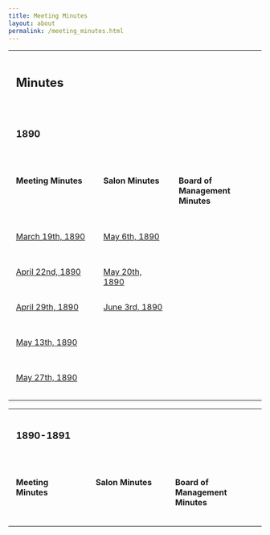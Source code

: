 ```yaml
---
title: Meeting Minutes
layout: about
permalink: /meeting_minutes.html
---
```

<style>
    td, th {
        width: 300px;
        height: 70px;
        padding: 15px;
        vertical-align: top;
    }
</style>

<table>
<tr>
<td><h2><b>Minutes</b></h2></td>
<td></td>
<td></td>
</tr>
<tr>
<td><h3><b>1890</b></h3></td>
<td></td>
<td></td>
</tr>

<tr>
<td><h4>Meeting Minutes</h4></td>
<td><h4>Salon Minutes</h4></td>
<td><h4>Board of Management Minutes</h4></td>
</tr>

<tr>
<td><a href="https://elizajames.github.io/WLCB_draft/1890-03-19-minutes.html">March 19th, 1890</a></td>
<td><a href="https://elizajames.github.io/WLCB_draft/1890-05-06-minutes.html">May 6th, 1890</a></td>
<td></td>
</tr>

<tr>
<td><a href="https://elizajames.github.io/WLCB_draft/1890-04-22-minutes.html">April 22nd, 1890</a></td>
<td><a href="https://elizajames.github.io/WLCB_draft/1890-05-20-minutes.html">May 20th, 1890</a></td>
<td></td>
</tr>

<tr>
<td><a href="https://elizajames.github.io/WLCB_draft/1890-04-29-minutes.html">April 29th, 1890</a></td>
<td><a href="https://elizajames.github.io/WLCB_draft/1890-06-03-minutes.html">June 3rd, 1890</a></td>
<td></td>
</tr>

<tr>
<td><a href="https://elizajames.github.io/WLCB_draft/1890-05-13-minutes.html">May 13th, 1890</a></td>
<td></td>
<td></td>
</tr>

<tr>
<td><a href="https://elizajames.github.io/WLCB_draft/1890-05-27-minutes.html">May 27th, 1890</a></td>
<td></td>
<td></td>
</tr>
</table>


<table>
<tr>
<td><h3><b>1890-1891</b></h3></td>
<td></td>
<td></td>
</tr>

<tr>
<td><h4>Meeting Minutes</h4></td>
<td><h4>Salon Minutes</h4></td>
<td><h4>Board of Management Minutes</h4></td>
</tr>
</table>






